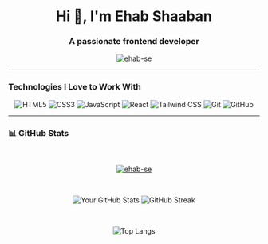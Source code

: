 <h1 align="center">Hi 👋, I'm Ehab Shaaban</h1>

<h3 align="center">A passionate frontend developer</h3>

<p align="center"> <img src="https://komarev.com/ghpvc/?username=ehab-se&label=Profile%20views&color=0e75b6&style=flat" alt="ehab-se" /> </p>
<hr>
<h3>Technologies I Love to Work With</h3>
<p align="center">
<img src="https://img.shields.io/badge/HTML5-E34F26?style=for-the-badge&logo=html5&logoColor=white" alt="HTML5" />
<img src="https://img.shields.io/badge/CSS3-1572B6?style=for-the-badge&logo=css3&logoColor=white" alt="CSS3" />
<img src="https://img.shields.io/badge/JavaScript-F7DF1E?style=for-the-badge&logo=javascript&logoColor=black" alt="JavaScript" />
<img src="https://img.shields.io/badge/React-61DAFB?style=for-the-badge&logo=react&logoColor=black" alt="React" />
<img src="https://img.shields.io/badge/Tailwind_CSS-06B6D4?style=for-the-badge&logo=tailwind-css&logoColor=white" alt="Tailwind CSS" />
<img src="https://img.shields.io/badge/Git-F05032?style=for-the-badge&logo=git&logoColor=white" alt="Git" />
<img src="https://img.shields.io/badge/GitHub-181717?style=for-the-badge&logo=github&logoColor=white" alt="GitHub" />
</p>

<hr>
<h3 align="left">📊 GitHub Stats</h3>
<br>
<p align="center"> <a href="https://github.com/ryo-ma/github-profile-trophy"><img src="https://github-profile-trophy.vercel.app/?username=ehab-se" alt="ehab-se" /></a> 
</p>
<br>

<!--
<h3 align="left">Languages and Tools:</h3>
<p align="center">
  <img src="https://raw.githubusercontent.com/devicons/devicon/master/icons/css3/css3-original-wordmark.svg" alt="css3" width="70" height="70"/>&nbsp;&nbsp;&nbsp;
  <img src="https://www.vectorlogo.zone/logos/git-scm/git-scm-icon.svg" alt="git" width="70" height="70"/>&nbsp;&nbsp;&nbsp;
  <img src="https://raw.githubusercontent.com/devicons/devicon/master/icons/html5/html5-original-wordmark.svg" alt="html5" width="70" height="70"/>&nbsp;&nbsp;&nbsp;
  <img src="https://raw.githubusercontent.com/devicons/devicon/master/icons/javascript/javascript-original.svg" alt="javascript" width="70" height="70"/>&nbsp;&nbsp;&nbsp;
  <img src="https://raw.githubusercontent.com/devicons/devicon/master/icons/linux/linux-original.svg" alt="linux" width="70" height="70"/>&nbsp;&nbsp;&nbsp;
  <img src="https://raw.githubusercontent.com/devicons/devicon/master/icons/nodejs/nodejs-original-wordmark.svg" alt="nodejs" width="70" height="70"/>&nbsp;&nbsp;&nbsp;
  <img src="https://raw.githubusercontent.com/devicons/devicon/master/icons/react/react-original-wordmark.svg" alt="react" width="70" height="70"/>&nbsp;&nbsp;&nbsp;
  <img src="https://raw.githubusercontent.com/devicons/devicon/master/icons/typescript/typescript-original.svg" alt="typescript" width="70" height="70"/>&nbsp;&nbsp;&nbsp;
  </p>
-->



<p align="center">
<img src="https://github-readme-stats.vercel.app/api?username=Ehab-SE&show_icons=true&theme=radical&hide_border=true&border_radius=20&card_width=400" alt="Your GitHub Stats" />
<img src="https://github-readme-streak-stats.herokuapp.com/?user=Ehab-SE&theme=cyber-streakglow&hide_border=true&border_radius=20&card_width=400" alt="GitHub Streak" />
 </p>
<br>
<p align="center">
<img src="https://github-readme-stats.vercel.app/api/top-langs/?username=Ehab-SE&layout=compact&theme=radical&hide_border=true&border_radius=20&card_width=400" alt="Top Langs" />
</p>


<!--
**Ehab-SE/Ehab-SE** is a ✨ _special_ ✨ repository because its `README.md` (this file) appears on your GitHub profile.

Here are some ideas to get you started:

- 🔭 I’m currently working on ...
- 🌱 I’m currently learning ...
- 👯 I’m looking to collaborate on ...
- 🤔 I’m looking for help with ...
- 💬 Ask me about ...
- 📫 How to reach me: ...
- 😄 Pronouns: ...
- ⚡ Fun fact: ...
-->
